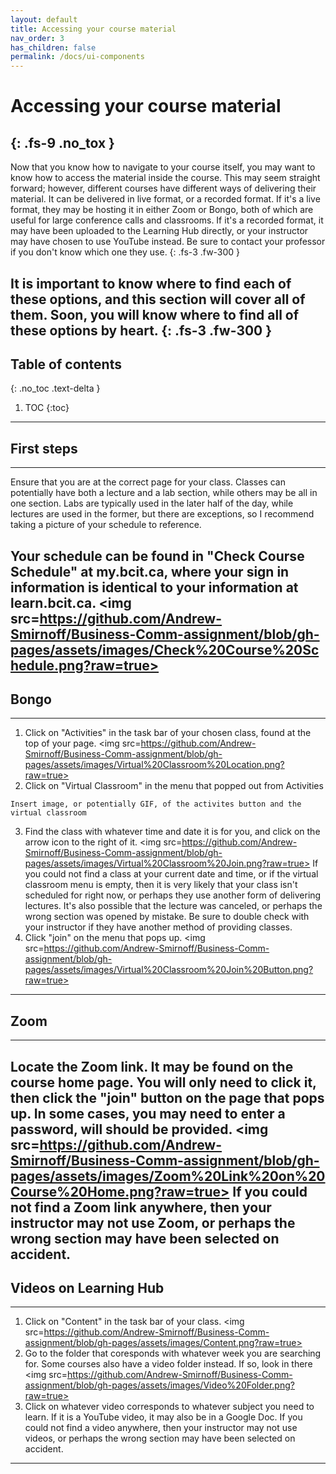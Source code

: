 ```yaml
---
layout: default
title: Accessing your course material
nav_order: 3
has_children: false
permalink: /docs/ui-components
---
```


# Accessing your course material
{: .fs-9 .no_tox }
---
Now that you know how to navigate to your course itself, you may want to know how to access the material inside the course. This may seem straight forward; however, different courses have different ways of delivering their material. It can be delivered in live format, or a recorded format. If it's a live format, they may be hosting it in either Zoom or Bongo, both of which are useful for large conference calls and classrooms. If it's a recorded format, it may have been uploaded to the Learning Hub directly, or your instructor may have chosen to use YouTube instead. Be sure to contact your professor if you don't know which one they use.
{: .fs-3 .fw-300 }

It is important to know where to find each of these options, and this section will cover all of them. Soon, you will know where to find all of these options by heart.
{: .fs-3 .fw-300 }
---
## Table of contents
{: .no_toc .text-delta }

1. TOC
{:toc}
---
## First steps
---
Ensure that you are at the correct page for your class. Classes can potentially have both a lecture and a lab section, while others may be all in one section. Labs are typically used in the later half of the day, while lectures are used in the former, but there are exceptions, so I recommend taking a picture of your schedule to reference.

Your schedule can be found in "Check Course Schedule" at my.bcit.ca, where your sign in information is identical to your information at learn.bcit.ca.
<img src=https://github.com/Andrew-Smirnoff/Business-Comm-assignment/blob/gh-pages/assets/images/Check%20Course%20Schedule.png?raw=true>
---
## Bongo
---
1. Click on "Activities" in the task bar of your chosen class, found at the top of your page.
<img src=https://github.com/Andrew-Smirnoff/Business-Comm-assignment/blob/gh-pages/assets/images/Virtual%20Classroom%20Location.png?raw=true>
2. Click on "Virtual Classroom" in the menu that popped out from Activities
```
Insert image, or potentially GIF, of the activites button and the virtual classroom
```
3. Find the class with whatever time and date it is for you, and click on the arrow icon to the right of it.
<img src=https://github.com/Andrew-Smirnoff/Business-Comm-assignment/blob/gh-pages/assets/images/Virtual%20Classroom%20Join.png?raw=true>
If you could not find a class at your current date and time, or if the virtual classroom menu is empty, then it is very likely that your class isn't scheduled for right now, or perhaps they use another form of delivering lectures. It's also possible that the lecture was canceled, or perhaps the wrong section was opened by mistake. Be sure to double check with your instructor if they have another method of providing classes.
4. Click "join" on the menu that pops up.
<img src=https://github.com/Andrew-Smirnoff/Business-Comm-assignment/blob/gh-pages/assets/images/Virtual%20Classroom%20Join%20Button.png?raw=true>
---
## Zoom
---
Locate the Zoom link. It may be found on the course home page. You will only need to click it, then click the "join" button on the page that pops up. In some cases, you may need to enter a password, will should be provided.
<img src=https://github.com/Andrew-Smirnoff/Business-Comm-assignment/blob/gh-pages/assets/images/Zoom%20Link%20on%20Course%20Home.png?raw=true>
If you could not find a Zoom link anywhere, then your instructor may not use Zoom, or perhaps the wrong section may have been selected on accident.
---
## Videos on Learning Hub
---
1. Click on "Content" in the task bar of your class.
<img src=https://github.com/Andrew-Smirnoff/Business-Comm-assignment/blob/gh-pages/assets/images/Content.png?raw=true>
2. Go to the folder that coresponds with whatever week you are searching for. Some courses also have a video folder instead. If so, look in there
<img src=https://github.com/Andrew-Smirnoff/Business-Comm-assignment/blob/gh-pages/assets/images/Video%20Folder.png?raw=true>
3. Click on whatever video corresponds to whatever subject you need to learn. If it is a YouTube video, it may also be in a Google Doc.
If you could not find a video anywhere, then your instructor may not use videos, or perhaps the wrong section may have been selected on accident.
---
